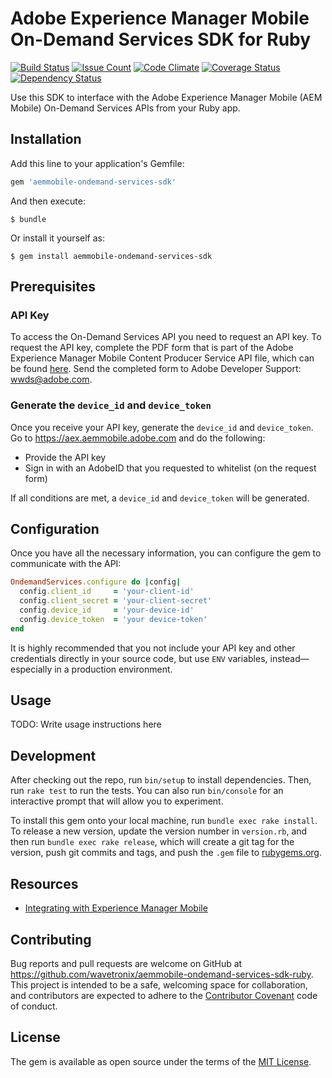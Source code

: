 # Adobe Experience Manager Mobile On-Demand Services SDK for Ruby

[![Build Status](https://travis-ci.org/wavetronix/aemmobile-ondemand-services-sdk-ruby.svg?branch=master)](https://travis-ci.org/wavetronix/aemmobile-ondemand-services-sdk-ruby)
[![Issue Count](https://codeclimate.com/github/wavetronix/aemmobile-ondemand-services-sdk-ruby/badges/issue_count.svg)](https://codeclimate.com/github/wavetronix/aemmobile-ondemand-services-sdk-ruby)
[![Code Climate](https://codeclimate.com/github/wavetronix/aemmobile-ondemand-services-sdk-ruby/badges/gpa.svg)](https://codeclimate.com/github/wavetronix/aemmobile-ondemand-services-sdk-ruby)
[![Coverage Status](https://coveralls.io/repos/github/wavetronix/aemmobile-ondemand-services-sdk-ruby/badge.svg?branch=master)](https://coveralls.io/github/wavetronix/aemmobile-ondemand-services-sdk-ruby?branch=master)
[![Dependency Status](https://gemnasium.com/wavetronix/aemmobile-ondemand-services-sdk-ruby.svg)](https://gemnasium.com/wavetronix/aemmobile-ondemand-services-sdk-ruby)

Use this SDK to interface with the Adobe Experience Manager Mobile (AEM Mobile)
On-Demand Services APIs from your Ruby app.

## Installation

Add this line to your application's Gemfile:

```ruby
gem 'aemmobile-ondemand-services-sdk'
```

And then execute:

    $ bundle

Or install it yourself as:

    $ gem install aemmobile-ondemand-services-sdk

## Prerequisites

### API Key

To access the On-Demand Services API you need to request an API key. To request
the API key, complete the PDF form that is part of the Adobe Experience Manager
Mobile Content Producer Service API file, which can be found [here][api-zip].
Send the completed form to Adobe Developer Support:
[wwds@adobe.com](mailto:wwds@adobe.com).

[api-zip]: https://helpx.adobe.com/digital-publishing-solution/help/integrating-dps.html#downloads

### Generate the `device_id` and `device_token`

Once you receive your API key, generate the `device_id` and `device_token`. Go to
https://aex.aemmobile.adobe.com and do the following:

- Provide the API key
- Sign in with an AdobeID that you requested to whitelist (on the request form)

If all conditions are met, a `device_id` and `device_token` will be generated.

## Configuration

Once you have all the necessary information, you can configure the gem to
communicate with the API:

``` ruby
OndemandServices.configure do |config|
  config.client_id     = 'your-client-id'
  config.client_secret = 'your-client-secret'
  config.device_id     = 'your-device-id'
  config.device_token  = 'your device-token'
end
```

It is highly recommended that you not include your API key and other credentials
directly in your source code, but use `ENV` variables, instead—especially in a
production environment.

## Usage

TODO: Write usage instructions here

## Development

After checking out the repo, run `bin/setup` to install dependencies. Then, run
`rake test` to run the tests. You can also run `bin/console` for an interactive
prompt that will allow you to experiment.

To install this gem onto your local machine, run `bundle exec rake install`. To
release a new version, update the version number in `version.rb`, and then run
`bundle exec rake release`, which will create a git tag for the version, push
git commits and tags, and push the `.gem` file to [rubygems.org](https://rubygems.org).

## Resources

- [Integrating with Experience Manager Mobile](https://helpx.adobe.com/digital-publishing-solution/help/integrating-dps.html)

## Contributing

Bug reports and pull requests are welcome on GitHub at
https://github.com/wavetronix/aemmobile-ondemand-services-sdk-ruby. This project
is intended to be a safe, welcoming space for collaboration, and contributors
are expected to adhere to the [Contributor Covenant](contributor-covenant.org)
code of conduct.

## License

The gem is available as open source under the terms of the [MIT License](http://opensource.org/licenses/MIT).
